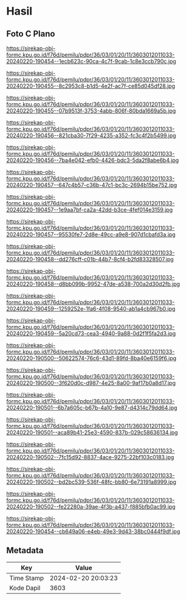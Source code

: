 # Hasil

## Foto C Plano

https://sirekap-obj-formc.kpu.go.id/f76d/pemilu/pdpr/36/03/01/20/11/3603012011033-20240220-190454--1ecb623c-90ca-4c7f-9cab-1c8e3ccb790c.jpg

https://sirekap-obj-formc.kpu.go.id/f76d/pemilu/pdpr/36/03/01/20/11/3603012011033-20240220-190455--8c2953c8-b1d5-4e2f-ac7f-ce85d045df28.jpg

https://sirekap-obj-formc.kpu.go.id/f76d/pemilu/pdpr/36/03/01/20/11/3603012011033-20240220-190455--07b9513f-3753-4abb-806f-80bda1669a5b.jpg

https://sirekap-obj-formc.kpu.go.id/f76d/pemilu/pdpr/36/03/01/20/11/3603012011033-20240220-190456--821cba30-7f29-4235-a352-fc3c4f2b5499.jpg

https://sirekap-obj-formc.kpu.go.id/f76d/pemilu/pdpr/36/03/01/20/11/3603012011033-20240220-190456--7ba4e042-efb0-4426-bdc3-5da2f8abe6b4.jpg

https://sirekap-obj-formc.kpu.go.id/f76d/pemilu/pdpr/36/03/01/20/11/3603012011033-20240220-190457--647c4b57-c36b-47c1-bc3c-2694b15be752.jpg

https://sirekap-obj-formc.kpu.go.id/f76d/pemilu/pdpr/36/03/01/20/11/3603012011033-20240220-190457--1e9aa7bf-ca2a-42dd-b3ce-4fef014e3159.jpg

https://sirekap-obj-formc.kpu.go.id/f76d/pemilu/pdpr/36/03/01/20/11/3603012011033-20240220-190457--95530fe7-2d8e-49cc-a9e8-907d1cbafd3a.jpg

https://sirekap-obj-formc.kpu.go.id/f76d/pemilu/pdpr/36/03/01/20/11/3603012011033-20240220-190458--dd276cff-c01b-44b7-8cf4-b2fd83328507.jpg

https://sirekap-obj-formc.kpu.go.id/f76d/pemilu/pdpr/36/03/01/20/11/3603012011033-20240220-190458--d8bb099b-9952-47de-a538-700a2d30d2fb.jpg

https://sirekap-obj-formc.kpu.go.id/f76d/pemilu/pdpr/36/03/01/20/11/3603012011033-20240220-190459--1259252e-1fa6-4f08-9540-ab1a4cb967b0.jpg

https://sirekap-obj-formc.kpu.go.id/f76d/pemilu/pdpr/36/03/01/20/11/3603012011033-20240220-190459--5a20cd73-cea3-4940-9a88-0d2f1f5fa2d3.jpg

https://sirekap-obj-formc.kpu.go.id/f76d/pemilu/pdpr/36/03/01/20/11/3603012011033-20240220-190500--50622574-76c6-43d1-89fd-8ba40e6159f6.jpg

https://sirekap-obj-formc.kpu.go.id/f76d/pemilu/pdpr/36/03/01/20/11/3603012011033-20240220-190500--3f620d0c-d987-4e25-8a00-9af17b0a8d17.jpg

https://sirekap-obj-formc.kpu.go.id/f76d/pemilu/pdpr/36/03/01/20/11/3603012011033-20240220-190501--6b7a605c-b67b-4a10-9e87-d4314c79dd64.jpg

https://sirekap-obj-formc.kpu.go.id/f76d/pemilu/pdpr/36/03/01/20/11/3603012011033-20240220-190501--aca89b41-25e3-4590-837b-029c58636134.jpg

https://sirekap-obj-formc.kpu.go.id/f76d/pemilu/pdpr/36/03/01/20/11/3603012011033-20240220-190502--7fc15d92-8837-4ace-9275-22bf103c0183.jpg

https://sirekap-obj-formc.kpu.go.id/f76d/pemilu/pdpr/36/03/01/20/11/3603012011033-20240220-190502--bd2bc539-536f-48fc-bb80-6e73191a8999.jpg

https://sirekap-obj-formc.kpu.go.id/f76d/pemilu/pdpr/36/03/01/20/11/3603012011033-20240220-190502--fe22280a-39ae-4f3b-a437-f885bfb0ac99.jpg

https://sirekap-obj-formc.kpu.go.id/f76d/pemilu/pdpr/36/03/01/20/11/3603012011033-20240220-190454--cb649a06-e4eb-49e3-9d43-38bc0444f9df.jpg


## Metadata

| Key        | Value               |
| ---------- | ------------------- |
| Time Stamp | 2024-02-20 20:03:23 |
| Kode Dapil | 3603                |



